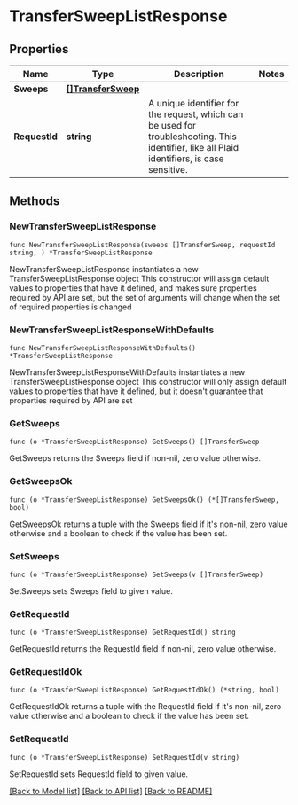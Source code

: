 # TransferSweepListResponse

## Properties

Name | Type | Description | Notes
------------ | ------------- | ------------- | -------------
**Sweeps** | [**[]TransferSweep**](TransferSweep.md) |  | 
**RequestId** | **string** | A unique identifier for the request, which can be used for troubleshooting. This identifier, like all Plaid identifiers, is case sensitive. | 

## Methods

### NewTransferSweepListResponse

`func NewTransferSweepListResponse(sweeps []TransferSweep, requestId string, ) *TransferSweepListResponse`

NewTransferSweepListResponse instantiates a new TransferSweepListResponse object
This constructor will assign default values to properties that have it defined,
and makes sure properties required by API are set, but the set of arguments
will change when the set of required properties is changed

### NewTransferSweepListResponseWithDefaults

`func NewTransferSweepListResponseWithDefaults() *TransferSweepListResponse`

NewTransferSweepListResponseWithDefaults instantiates a new TransferSweepListResponse object
This constructor will only assign default values to properties that have it defined,
but it doesn't guarantee that properties required by API are set

### GetSweeps

`func (o *TransferSweepListResponse) GetSweeps() []TransferSweep`

GetSweeps returns the Sweeps field if non-nil, zero value otherwise.

### GetSweepsOk

`func (o *TransferSweepListResponse) GetSweepsOk() (*[]TransferSweep, bool)`

GetSweepsOk returns a tuple with the Sweeps field if it's non-nil, zero value otherwise
and a boolean to check if the value has been set.

### SetSweeps

`func (o *TransferSweepListResponse) SetSweeps(v []TransferSweep)`

SetSweeps sets Sweeps field to given value.


### GetRequestId

`func (o *TransferSweepListResponse) GetRequestId() string`

GetRequestId returns the RequestId field if non-nil, zero value otherwise.

### GetRequestIdOk

`func (o *TransferSweepListResponse) GetRequestIdOk() (*string, bool)`

GetRequestIdOk returns a tuple with the RequestId field if it's non-nil, zero value otherwise
and a boolean to check if the value has been set.

### SetRequestId

`func (o *TransferSweepListResponse) SetRequestId(v string)`

SetRequestId sets RequestId field to given value.



[[Back to Model list]](../README.md#documentation-for-models) [[Back to API list]](../README.md#documentation-for-api-endpoints) [[Back to README]](../README.md)


